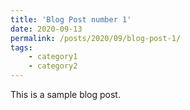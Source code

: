 ```yaml
---
title: 'Blog Post number 1'
date: 2020-09-13
permalink: /posts/2020/09/blog-post-1/
tags:
	- category1
	- category2
---
```


This is a sample blog post. 

